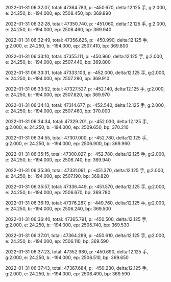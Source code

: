 2022-01-31 06:32:07, total: 47364.783, p: -450.670, delta:12.125 手, g:2.000, e: 24.250, b: -194.000, ep: 2508.450, bp: 369.890

2022-01-31 06:32:28, total: 47350.740, p: -451.060, delta:12.125 手, g:2.000, e: 24.250, b: -194.000, ep: 2508.460, bp: 369.940

2022-01-31 06:32:49, total: 47356.625, p: -450.990, delta:12.125 手, g:2.000, e: 24.250, b: -194.000, ep: 2507.410, bp: 369.800

2022-01-31 06:33:10, total: 47355.111, p: -450.960, delta:12.125 手, g:2.000, e: 24.250, b: -194.000, ep: 2507.440, bp: 369.800

2022-01-31 06:33:31, total: 47333.103, p: -452.000, delta:12.125 手, g:2.000, e: 24.250, b: -194.000, ep: 2507.280, bp: 369.910

2022-01-31 06:33:52, total: 47327.527, p: -452.140, delta:12.125 手, g:2.000, e: 24.250, b: -194.000, ep: 2507.620, bp: 369.970

2022-01-31 06:34:13, total: 47314.677, p: -452.540, delta:12.125 手, g:2.000, e: 24.250, b: -194.000, ep: 2507.460, bp: 370.000

2022-01-31 06:34:34, total: 47329.201, p: -452.030, delta:12.125 手, g:2.000, e: 24.250, b: -194.000, ep: 2509.650, bp: 370.210

2022-01-31 06:34:55, total: 47307.000, p: -452.780, delta:12.125 手, g:2.000, e: 24.250, b: -194.000, ep: 2506.900, bp: 369.960

2022-01-31 06:35:15, total: 47300.027, p: -452.780, delta:12.125 手, g:2.000, e: 24.250, b: -194.000, ep: 2506.740, bp: 369.940

2022-01-31 06:35:36, total: 47331.091, p: -451.370, delta:12.125 手, g:2.000, e: 24.250, b: -194.000, ep: 2507.190, bp: 369.820

2022-01-31 06:35:57, total: 47336.449, p: -451.570, delta:12.125 手, g:2.000, e: 24.250, b: -194.000, ep: 2506.670, bp: 369.780

2022-01-31 06:36:19, total: 47376.287, p: -449.760, delta:12.125 手, g:2.000, e: 24.250, b: -194.000, ep: 2506.240, bp: 369.500

2022-01-31 06:36:40, total: 47365.791, p: -450.500, delta:12.125 手, g:2.000, e: 24.250, b: -194.000, ep: 2505.740, bp: 369.530

2022-01-31 06:37:01, total: 47364.289, p: -450.610, delta:12.125 手, g:2.000, e: 24.250, b: -194.000, ep: 2506.110, bp: 369.590

2022-01-31 06:37:23, total: 47352.980, p: -450.690, delta:12.125 手, g:2.000, e: 24.250, b: -194.000, ep: 2506.510, bp: 369.650

2022-01-31 06:37:43, total: 47367.684, p: -450.230, delta:12.125 手, g:2.000, e: 24.250, b: -194.000, ep: 2506.490, bp: 369.590